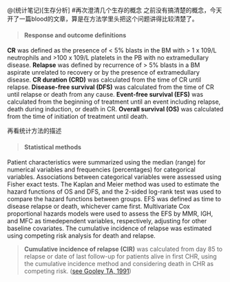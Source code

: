 @(统计笔记)[生存分析]
#再次澄清几个生存的概念
之前没有搞清楚的概念，今天开了一篇blood的文章，算是在方法学里头把这个问题讲得比较清楚了。

> #### Response and outcome definitions
**CR** was defined as the presence of < 5% blasts in the BM with > 1 x 109/L neutrophils and >100 x 109/L platelets in the PB with no extramedullary disease. **Relapse** was defined by recurrence of > 5% blasts in a BM aspirate unrelated to recovery or by the presence of extramedullary disease. **CR duration (CRD)** was calculated from the time of CR until relapse. **Disease-free survival (DFS)** was calculated from the time of CR until relapse or death from any cause. **Event-free survival (EFS)** was calculated from the beginning of treatment until an event including relapse, death during induction, or death in CR. **Overall survival (OS)** was calculated from the time of initiation of treatment until death.

再看统计方法的描述
> #### Statistical methods
Patient characteristics were summarized using the median (range) for numerical variables and frequencies (percentages) for categorical variables. Associations between categorical variables were assessed using Fisher exact tests. The Kaplan and Meier method was used to estimate the hazard functions of OS and DFS, and the 2-sided log-rank test was used to compare the hazard functions between groups. EFS was defined as time to disease relapse or death, whichever came first. Multivariate Cox proportional hazards models were used to assess the EFS by MMR, IGH, and MFC as timedependent variables, respectively, adjusting for other baseline covariates. The cumulative incidence of relapse was estimated using competing risk analysis for death and relapse.

> **Cumulative incidence of relapse (CIR)** was calculated from day 85 to relapse or date of last follow-up for patients alive in first CHR, using the cumulative incidence method and considering death in CHR as competing risk. ([see Gooley TA, 1991](http://www.ncbi.nlm.nih.gov/pubmed/10204198/))